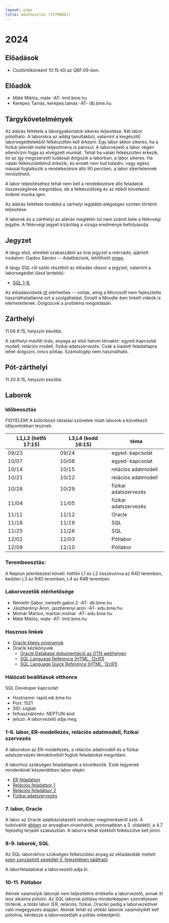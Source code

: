```yaml
---
layout: page
title: Adatkezelés (VITMBB01)
---
```


# 2024

## Előadások

 - Csütörtökönként 10:15-től az QBF.09-ben.

## Előadók

 - Máté Miklós, mate -AT- tmit.bme.hu
 - Kerepes Tamás, kerepes.tamas -AT- db.bme.hu

## Tárgykövetelmények

Az aláírás feltétele a laborgyakorlatok sikeres teljesítése. Két labor pótolható. A laborokra az addig tanultakból, valamint a kiegészítő laborsegédletekből felkészülten kell érkezni. Egy labor akkor sikeres, ha a fizikai jelenlét mellé teljesítmény is párosul. A laborvezető a labor végén ellenőrizni fogja az elvégzett munkát. Tehát ha valaki felkészülten érkezik, és az így megszerzett tudással dolgozik a laborban, a labor sikeres. Ha valaki felkészületlenül érkezik, és emiatt nem tud haladni, vagy egész mással foglalkozik a rendelkezésre álló 90 percben, a labor sikertelennek minősíthető.

A labor teljesítéséhez tehát nem kell a rendelkezésre álló feladatok összességének megoldása, de a felkészültség és az ebből következő érdemi munka igen. 

Az aláírás feltétele továbbá a zárhelyi legalább elégséges szinten történő teljesítése.

A laborok és a zárthelyi az aláírás meglétén túl nem számít bele a félévvégi jegybe. A félévvégi jegyet kizárólag a vizsga eredménye befolyásolja.

## Jegyzet

A tárgy első, elméleti szakaszából az órai jegyzet a mérvadó, ajánlott irodalom: Gajdos Sándor -- Adatbázisok, letölthető [innen](https://db.bme.hu/~gajdos/Adatbazisok2019.pdf).

A tárgy SQL-ről szóló részéből az előadás-diasor a jegyzet, valamint a laborsegédlet (lásd lentebb):

 - [SQL 1-8.](adatkezeles_SQL_1_8_teljes_pdf.pdf)
 
 Az előadásvideók [itt](https://web.microsoftstream.com/browse?q=adatkezeles) elérhetőek -- voltak, amíg a Microsoft nem fejlesztette használhatatlanná ezt a szolgáltatást. Emiatt a Moodle-ben linkelt videók is elérhetetlenek. Dolgozunk a probléma megoldásán.

## Zárthelyi

11.06 8:15, helyszín később.

A zárthelyi másfél órás, anyaga az első három témakör: egyed-kapcsolat modell, relációs modell, fizikai adatszervezés. Csak a kiadott feladatlapra lehet dolgozni, nincs pótlap. Számológép nem használható.

## Pót-zárthelyi

11.20 8:15, helyszín később.

## Laborok

### Időbeosztás

*FIGYELEM!* A különböző oktatási szünetek miatt laborok a következő időpontokban lesznek:

L1,L2 (hétfő 17:15)|L3,L4 (kedd 16:15)|téma
--|--|--
09/23|09/24|egyed-kapcsolat
10/07|10/08|egyed-kapcsolat
10/14|10/15|relációs adatmodell
10/21|10/22|relációs adatmodell
10/28|10/29|fizikai adatszervezés
11/04|11/05|fizikai adatszervezés
11/11|11/12|Oracle
11/18|11/19|SQL
11/25|11/26|SQL
12/02|12/03|Pótlabor
12/09|12/10|Pótlabor

### Terembeosztás:

A Neptun jelentkezést követi: hétfőn L1 és L2 összevonva az R4D teremben, kedden L3 az R4D teremben, L4 az R4B teremben.

### Laborvezetők elérhetősége

 - Németh Gábor, nemeth.gabor.2 -AT- db.bme.hu
 - Jászberényi Áron, jaszberenyi.aron -AT- edu.bme.hu
 - Molnár Márton, marton.molnar -AT- edu.bme.hu
 - Máté Miklós, mate -AT- tmit.bme.hu

### Hasznos linkek

- [Oracle kliens programok](https://www.db.bme.hu/adatbazisok/labor/programok-oracle)
- Oracle kézikönyvek
    - [Oracle Database dokumentáció az OTN webhelyen](http://docs.oracle.com/en/database/database.html)
    - [SQL Language Reference (HTML, 12cR1)](http://docs.oracle.com/database/121/SQLRF/toc.htm)
    - [SQL Language Quick Reference (HTML, 12cR1)](http://docs.oracle.com/database/121/SQLQR/toc.htm)
	
### Hálózati beállítások otthonra

SQL Developer kapcsolat:

 - Hostname: rapid.eik.bme.hu
 - Port: 1521
 - SID: szglab
 - felhasználónév: NEPTUN-kód
 - jelszó: A laborvezető adja meg.

### 1-6. labor, ER-modellezés, relációs adatmodell, fizikai szervezés

A laborokon az ER-modellezés, a relációs adatmodell és a fizikai adatszervezés témaköreiből fogtok feladatokat megoldani.

A laborhoz szükséges feladatlapok a következők. Ezek legyenek mindenkinél készenlétben labor elején
 - [ER feladatsor](lab_ER.pdf)
 - [Relációs feladatsor 1](lab_rel_1.pdf)
 - [Relációs feladatsor 2](lab_rel_2.pdf)
 - [Fizikai adatszervezés](lab_fizikai.pdf)

### 7. labor, Oracle

A labor az Oracle adatbáziskezelő rendszer megimeréséről szól. A tudnivalók [ebben](hallgatoi-segedlet-teljes2022.pdf) az anyagban olvashatók, pontosabban a 3. oldalától, a 4.7 fejezetig terjedő szakaszban. A laborra tehát ezekből felkészülve kell jönni.

### 8-9. laborok, SQL

Az SQL laborokhoz szükséges felkészülési anyag az előadásdiák mellett [ezen zanzásított segédlet II. fejezetében található](hallgatoi-segedlet-teljes2022.pdf)

A laborfeladatokat a laborvezető adja ki.

### 10-11. Pótlabor

Akinek valamelyik laborját nem teljesítettre értékelte a laborvezető, annak itt lesz alkalma pótolni. Az SQL laborok pótlása mindenképpen személyesen történik, a többi labor (ER, relációs, fizikai, Oracle) pedig a laborvezetővel való megegyezés alapján. Akinek tehát ez utóbbi laborok valamelyikét kell pótolnia, kérdezze a laborvezetőjét a pótlás mikéntjéről.
